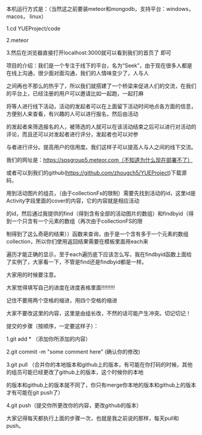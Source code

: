 本机运行方式是：（当然这之前要装meteor和mongodb，支持平台：windows， macos， linux）

1.cd YUEProject/code

2.meteor

3.然后在浏览器直接打开localhost:3000就可以看到我们的首页了
即可




项目的介绍：我们是一个专注于线下的平台，名为“Seek”，由于现在很多人都是在线上沟通，很少面对面沟通，我们的人情味变少了，人与人

之间再也不那么的热乎了，所以我们就搭建了一个桥梁来促进人们的交流，在我们的平台上，已经注册的用户可以邀请比如一起跑，一起打麻

将等人进行线下活动，活动的发起者可以在上面留下活动时间地点各方面的信息，方便别人来查看，有兴趣的人可以进行报名，然后由活动

的发起者来筛选报名的人，被筛选的人就可以在该活动结束之后可以进行对活动的评论，而且还可以对发起者进行评分，发起者也可以对参

与者进行评分。提高用户的信用度。我们这样子可以提高人与人之间的线下交流。


我们的网址是：https://spsgroup5.meteor.com（不知道为什么现在部署不了）

或者可以到我们的github(https://github.com/zhougch5/YUEProject)下载源码，




用到活动图片的组员，（由于collectionFs的限制）需要先找到活动的id，这里id是Activity字段里面的cover的内容，它的内容就是相应活动

的id，然后通过我提供的find（得到含有全部的活动图片的数组）和findbyid（得到一个只含有一个元素的数组（再次由于collectionFS的限

制得到了这么奇葩的结果））函数来查询，由于是一个含有多于一个元素的数组collection，所以你们使用返回结果需要在模板里面用each来

遍历才能正确的显示，至于each遍历底下应该怎么写，我在findbyid函数上面给了实例了，大家看一下，不管是find还是findbyid都是一样。

大家用的时候要注意。


大家觉得填写自己的进度在进度表格里面!!!!!!!!!

记住不要用两个空格的缩进，用四个空格的缩进

大家不要改这里的内容，这里是由组长改，不然的话可能产生冲突。切记切记！

提交的步骤（按顺序，一定要这样子）：

1.git add * （添加你所添加的内容）

2.git commit -m "some comment here" (确认你的修改)

3.git pull （合并你的本地版本和github上的版本，有可能在你打码的时候，其他的组员可能已经更改了github上的版本，这个时候你的本地

的版本和github上的版本就不同了，你只有merge你本地的版本和github上的版本才有可能在git push了）

4.git push（提交你所更改你的内容，更改github的版本）


大家记得每天都执行上面的步骤一次，也就是我之前说的那样，每天pull和push。
